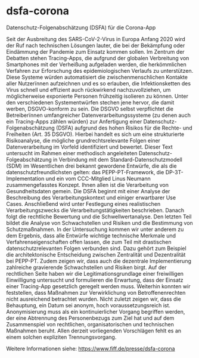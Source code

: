 # dsfa-corona
Datenschutz-Folgenabschätzung (DSFA) für die Corona-App

Seit der Ausbreitung des SARS-CoV-2-Virus in Europa Anfang 2020 wird der Ruf nach technischen Lösungen lauter, die bei der Bekämpfung oder Eindämmung der Pandemie zum Einsatz kommen sollen. Im Zentrum der Debatten stehen Tracing-Apps, die aufgrund der globalen Verbreitung von Smartphones mit der Verheißung aufgeladen werden, die herkömmlichen Verfahren zur Erforschung des epidemiologischen Verlaufs zu unterstützen. Diese Systeme würden automatisiert die zwischenmenschlichen Kontakte aller Nutzerïnnen aufzeichnen und es so erlauben, die Infektionsketten des Virus schnell und effizient auch rückwirkend nachzuvollziehen, um möglicherweise exponierte Personen frühzeitig isolieren zu können. Unter den verschiedenen Systementwürfen stechen jene hervor, die damit werben, DSGVO-konform zu sein. Die DSGVO selbst verpflichtet die Betreiberïnnen umfangreicher Datenverarbeitungssysteme (zu denen auch ein Tracing-Apps zählen würden) zur Anfertigung einer Datenschutz-Folgenabschätzung (DSFA) aufgrund des hohen Risikos für die Rechte- und Freiheiten (Art. 35 DSGVO). Hierbei handelt es sich um eine strukturierte Risikoanalyse, die mögliche grundrechtsrelevante Folgen einer Datenverarbeitung im Vorfeld identifiziert und bewertet. 
Dieser Text untersucht im Rahmen einer methodisch angeleiteten Datenschutz-Folgeabschätzung in Verbindung mit dem Standard-Datenschutzmodell (SDM) im Wesentlichen drei bekannt gewordene Entwürfe, die als die datenschutzfreundlichsten gelten: das PEPP-PT-Framework, die DP-3T-Implementation und ein vom CCC-Mitglied Linus Neumann zusammengefasstes Konzept. Ihnen allen ist die Verarbeitung von Gesundheitsdaten gemein.
Die DSFA beginnt mit einer Analyse der Beschreibung des Verarbeitungskontext und einiger erwartbarer Use Cases. Anschließend wird unter Festlegung eines realistischen Verarbeitungszwecks die Verarbeitungstätigkeiten beschrieben. Danach folgt die rechtliche Bewertung und die Schwellwertanalyse. Den letzten Teil bildet die Analyse von Schwachstellen und Risiken und die Bestimmung von Schutzmaßnahmen. 
In der Untersuchung kommen wir unter anderem zu dem Ergebnis, dass alle Entwürfe wichtige technische Merkmale und Verfahrenseigenschaften offen lassen, die zum Teil mit drastischen datenschutzrelevanten Folgen verbunden sind. Dazu gehört zum Beispiel die architektonische Entscheidung zwischen Zentralität und Dezentralität bei PEPP-PT. 
Zudem zeigen wir, dass auch die dezentrale Implementierung zahlreiche gravierende Schwachstellen und Risiken birgt. Auf der rechtlichen Seite haben wir die Legitimationsgrundlage einer freiwilligen Einwilligung untersucht und formulieren die Erwartung, dass der Einsatz einer Tracing-App gesetzlich geregelt werden muss. Weiterhin konnten wir feststellen, dass Maßnahmen zur Verwirklichung von Betroffenenrechten nicht ausreichend betrachtet wurden. Nicht zuletzt zeigen wir, dass die Behauptung, ein Datum sei anonym, hoch voraussetzungsreich ist. Anonymisierung muss als ein kontinuierlicher Vorgang begriffen werden, der eine Abtrennung des Personenbezugs zum Ziel hat und auf dem Zusammenspiel von rechtlichen, organisatorischen und technischen Maßnahmen beruht. Allen derzeit vorliegenden Vorschlägen fehlt es an einem solchen expliziten Trennungsvorgang.

Weitere Informationen siehe: https://www.fiff.de/presse/dsfa-corona
